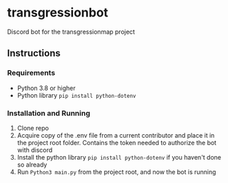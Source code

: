 # transgressionbot
Discord bot for the transgressionmap project

## Instructions
### Requirements
- Python 3.8 or higher
- Python library `pip install python-dotenv`

### Installation and Running
1. Clone repo
2. Acquire copy of the .env file from a current contributor and place it in the project root folder. Contains the token needed to authorize the bot with discord
3. Install the python library `pip install python-dotenv` if you haven't done so already
4. Run `Python3 main.py` from the project root, and now the bot is running
